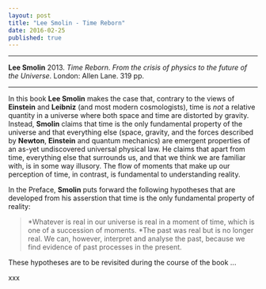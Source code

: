```yaml
---
layout: post
title: "Lee Smolin - Time Reborn"
date: 2016-02-25
published: true
---
```



***
<b>Lee Smolin</b> 2013. _Time Reborn. From the crisis of physics to the future of the Universe_. London: Allen Lane. 319 pp.

***

In this book **Lee Smolin** makes the case that, contrary to the views of **Einstein** and **Leibniz** (and most modern cosmologists), time is _not_ a relative quantity in a universe where both space and time are distorted by gravity.  Instead, **Smolin** claims that time is the only fundamental property of the universe and that everything else (space, gravity, and the forces described by **Newton**, **Einstein** and quantum mechanics) are emergent properties of an as-yet undiscovered universal physical law.   He claims that apart from time, everything else that surrounds us, and that we think we are familiar with, is in some way illusory.   The flow of moments that make up our perception of time, in contrast, is fundamental  to understanding reality.

In the Preface, **Smolin** puts forward the following hypotheses that are developed from his asserstion that time is the only fundamental property of reality:

  > *Whatever is real in our universe is real in a moment of time, which is one of a succession of moments.
  > *The past was real but is no longer real.  We can, however, interpret and analyse the past, because we find evidence of past processes in the present.
  >
  >

These hypotheses are to be revisited during the course of the book ...


xxx
